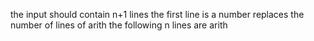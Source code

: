 the input should contain n+1 lines
the first line is a number replaces the number of lines of arith
the following n lines are arith
